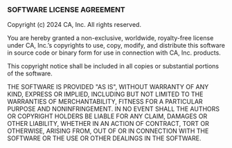 ### SOFTWARE LICENSE AGREEMENT
 
Copyright (c) 2024 CA, Inc. All rights reserved.

You are hereby granted a non-exclusive, worldwide, royalty-free license under CA, Inc.’s copyrights to use, copy, modify, and distribute this software in source code or binary form for use in connection with CA, Inc. products.

This copyright notice shall be included in all copies or substantial portions of the software.

THE SOFTWARE IS PROVIDED "AS IS", WITHOUT WARRANTY OF ANY KIND, EXPRESS OR IMPLIED, INCLUDING BUT NOT LIMITED TO THE WARRANTIES OF MERCHANTABILITY, FITNESS FOR A PARTICULAR PURPOSE AND NONINFRINGEMENT. IN NO EVENT SHALL THE AUTHORS OR COPYRIGHT HOLDERS BE LIABLE FOR ANY CLAIM, DAMAGES OR OTHER LIABILITY, WHETHER IN AN ACTION OF CONTRACT, TORT OR OTHERWISE, ARISING FROM, OUT OF OR IN CONNECTION WITH THE SOFTWARE OR THE USE OR OTHER DEALINGS IN THE SOFTWARE.

